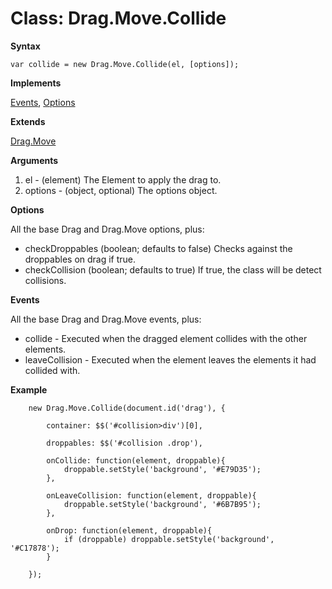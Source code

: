 Class: Drag.Move.Collide
=============================

**Syntax**

    var collide = new Drag.Move.Collide(el, [options]);
    
**Implements**

[Events](http://mootools.net/docs/core/Class/Class.Extras#Events), [Options](http://mootools.net/docs/core/Class/Class.Extras#Options)

**Extends**

[Drag.Move](http://mootools.net/docs/more/Drag/Drag.Move)

**Arguments**

1. el - (element) The Element to apply the drag to.
2. options - (object, optional) The options object.

**Options**

All the base Drag and Drag.Move options, plus:

* checkDroppables (boolean; defaults to false) Checks against the droppables on drag if true.
* checkCollision (boolean; defaults to true) If true, the class will be detect collisions.

**Events**

All the base Drag and Drag.Move events, plus:

* collide - Executed when the dragged element collides with the other elements.
* leaveCollision - Executed when the element leaves the elements it had collided with.

**Example**

        new Drag.Move.Collide(document.id('drag'), {

            container: $$('#collision>div')[0],

            droppables: $$('#collision .drop'),

            onCollide: function(element, droppable){
                droppable.setStyle('background', '#E79D35');
            },

            onLeaveCollision: function(element, droppable){
                droppable.setStyle('background', '#6B7B95');
            },

            onDrop: function(element, droppable){
                if (droppable) droppable.setStyle('background', '#C17878');
            }

        });